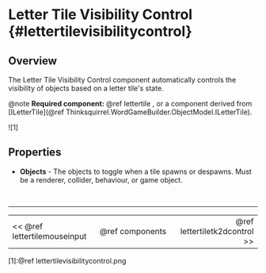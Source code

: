 Letter Tile Visibility Control {#lettertilevisibilitycontrol}
===

## Overview
The Letter Tile Visibility Control component automatically controls the visibility of objects based on a letter tile's state.

@note **Required component:** @ref lettertile , or a component derived from [ILetterTile](@ref Thinksquirrel.WordGameBuilder.ObjectModel.ILetterTile).

![1]

## Properties

- **Objects** - The objects to toggle when a tile spawns or despawns. Must be a renderer, collider, behaviour, or game object.

<br>

---
<table width=80% align=center><tr>
<td width=33% align=left><< @ref lettertilemouseinput</td>
<td width=34% align=center>@ref components</td>
<td width=33% align=right>@ref lettertiletk2dcontrol >></td>
</tr></table>

[1]:@ref lettertilevisibilitycontrol.png